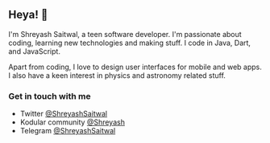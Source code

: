 ## Heya! :wave: 

I'm Shreyash Saitwal, a teen software developer. I'm passionate about coding, learning new technologies and making stuff. I code in Java, Dart, and JavaScript.

Apart from coding, I love to design user interfaces for mobile and web apps. I also have a keen interest in physics and astronomy related stuff.

### Get in touch with me
- Twitter           [@ShreyashSaitwal](https://twitter.com/ShreyashSaitwal) <br>
- Kodular community [@Shreyash](https://community.kodular.io/u/shreyash/summary)<br>
- Telegram          [@ShreyashSaitwal](https://t.me/ShreyashSaitwal)
